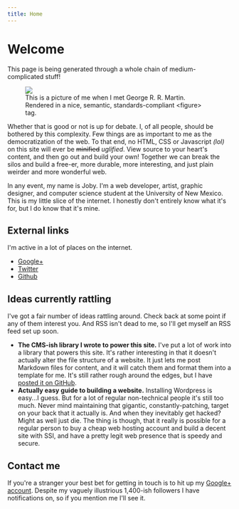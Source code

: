 ```yaml
---
title: Home
---
```


# Welcome

This page is being generated through a whole chain of medium-complicated stuff!

<figure>
    <img src="/portrait.jpg">
    <figcaption>
        This is a picture of me when I met George R. R. Martin. Rendered in a nice, semantic, standards-compliant &lt;figure&gt; tag.
    </figcaption>
</figure>

Whether that is good or not is up for debate. I, of all people, should be bothered by this complexity. Few things are as important to me as the democratization of the web. To that end, no HTML, CSS or Javascript <em>(lol)</em> on this site will ever be <strike>minified</strike> <em>uglified</em>. View source to your heart's content, and then go out and build your own! Together we can break the silos and build a free-er, more durable, more interesting, and just plain weirder and more wonderful web.

In any event, my name is Joby. I'm a web developer, artist, graphic designer, and computer science student at the University of New Mexico. This is my little slice of the internet. I honestly don't entirely know what it's for, but I do know that it's mine.

<aside>
    <h1>External links</h1>
    <p>I'm active in a lot of places on the internet.</p>
    <ul>
        <li><a href="/links/gplus.link">Google+</a></li>
        <li><a href="/links/twitter.link">Twitter</a></li>
        <li><a href="/links/github.link">Github</a></li>
    </ul>
</aside>

## Ideas currently rattling

I've got a fair number of ideas rattling around. Check back at some point if any of them interest you. And RSS isn't dead to me, so I'll get myself an RSS feed set up soon.

+   **The CMS-ish library I wrote to power this site.**
    I've put a lot of work into a library that powers this site. It's rather interesting in that it doesn't actually alter the file structure of a website. It just lets me post Markdown files for content, and it will catch them and format them into a template for me. It's still rather rough around the edges, but I have [posted it on GitHub][1].
+   **Actually easy guide to building a website.**
    Installing Wordpress is easy...I guess. But for a lot of regular non-technical people it's still too much. Never mind maintaining that gigantic, constantly-patching, target on your back that it actually is. And when they inevitably get hacked? Might as well just die. The thing is though, that it really is possible for a regular person to buy a cheap web hosting account and build a decent site with SSI, and have a pretty legit web presence that is speedy and secure.

## Contact me
If you're a stranger your best bet for getting in touch is to hit up my [Google+ account](/links/gplus.link). Despite my vaguely illustrious 1,400-ish followers I have notifications on, so if you mention me I'll see it.

[1]: https://github.com/jobyone/plaster "Plaster, a flat-file non-CMS"